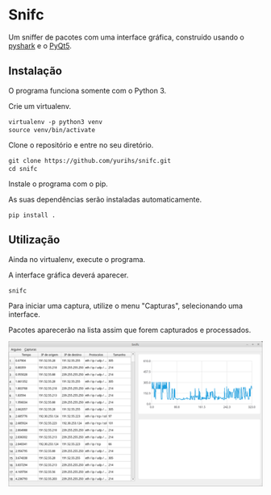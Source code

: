 # Snifc

Um sniffer de pacotes com uma interface gráfica, construído usando o
[pyshark](https://github.com/KimiNewt/pyshark) e o
[PyQt5](https://pypi.python.org/pypi/PyQt5).


## Instalação


O programa funciona somente com o Python 3.

Crie um virtualenv.

~~~
virtualenv -p python3 venv
source venv/bin/activate
~~~

Clone o repositório e entre no seu diretório.

~~~
git clone https://github.com/yurihs/snifc.git
cd snifc
~~~

Instale o programa com o pip.

As suas dependências serão instaladas automaticamente.

~~~
pip install .
~~~


## Utilização

Ainda no virtualenv, execute o programa.

A interface gráfica deverá aparecer.

~~~
snifc
~~~

Para iniciar uma captura, utilize o menu "Capturas", selecionando uma interface.

Pacotes aparecerão na lista assim que forem capturados e processados.

![Captura de tela do programa](screenshot_1.png)
